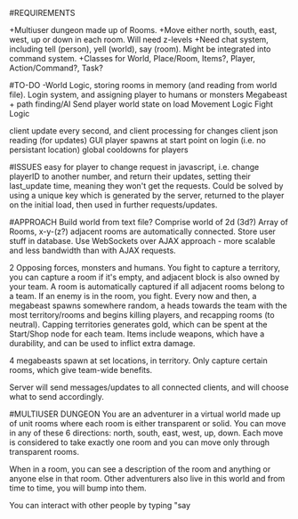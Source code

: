 #REQUIREMENTS

+Multiuser dungeon made up of Rooms.
+Move either north, south, east, west, up or down in each room. Will need z-levels
+Need chat system, including tell <username> (person), yell <message> (world), say<message> (room). Might be integrated into command system.
+Classes for World, Place/Room, Items?, Player, Action/Command?, Task?

#TO-DO
-World Logic, storing rooms in memory (and reading from world file).
Login system, and assigning player to humans or monsters
Megabeast + path finding/AI
Send player world state on load
Movement Logic
Fight Logic

client update every second, and client processing for changes
client json reading (for updates)
GUI
player spawns at start point on login (i.e. no persistant location)
global cooldowns for players

#ISSUES
easy for player to change request in javascript, i.e. change playerID to another number, and return their updates, setting their last_update time, meaning they won't get the requests. Could be solved by using a unique key which is generated by the server, returned to the player on the initial load, then used in further requests/updates.

#APPROACH
Build world from text file? Comprise world of 2d (3d?) Array of Rooms, x-y-(z?) adjacent rooms are automatically connected.
Store user stuff in database.
Use WebSockets over AJAX approach - more scalable and less bandwidth than with AJAX requests.

2 Opposing forces, monsters and humans. You fight to capture a territory, you can capture a room if it's empty, and adjacent block is also owned by your team. A room is automatically captured if all adjacent rooms belong to a team. If an enemy is in the room, you fight. Every now and then, a megabeast spawns somewhere random, a heads towards the team with the most territory/rooms and begins killing players, and recapping rooms (to neutral). Capping territories generates gold, which can be spent at the Start/Shop node for each team. Items include weapons, which have a durability, and can be used to inflict extra damage.

4 megabeasts spawn at set locations, in territory. Only capture certain rooms, which give team-wide benefits.

Server will send messages/updates to all connected clients, and will choose what to send accordingly.

#MULTIUSER DUNGEON
You are an adventurer in a virtual world made up of unit rooms where each room is either transparent or solid. You can move in any of these 6 directions: north, south, east, west, up, down. Each move is considered to take exactly one room and you can move only through transparent rooms.

When in a room, you can see a description of the room and anything or anyone else in that room. Other adventurers also live in this world and from time to time, you will bump into them.

You can interact with other people by typing "say <dialog>" into a command prompt.

This will send a chat message to everyone in the room you are in. You can alternatively choose to type "tell <person_name> <dialog>".  Moreover, you can type "yell <dialog>" to yell across the entire world. Other commands include "<direction>" to move around, such as "north", "west".

Commands should be flexible enough to extend to more innovative commands at a later time like, "pickup <item>", "fight <person>" or "put <item> <item>", but these commands need not be implemented.

How you display this world is entirely up to you. Text based display with a command prompt to input commands would probably be the default approach.

#THINGS TO CONSIDER
Please Consider any race conditions that might arise with many users in the same room at once(100+). Whether or not you implement the solution to these race conditions, please address them in comments with how you would solve them. Some further thoughts to include are what kinds of problems can you foresee as the number of users in your virtual world scales up? What about if you start interacting with multiple monsters at once?

#WORLD DATA FORMAT
Input can be however you want to describe the world, the only restriction is that it should be both flexible and scalable.

#LAST NOTE
We will mainly look at your approach to the problem, your algorithm, code clarity, and the design choices made. We prefer that you program this in PHP.  Also, your code should all be original. Do not include or rely on any external frameworks in your solution.
